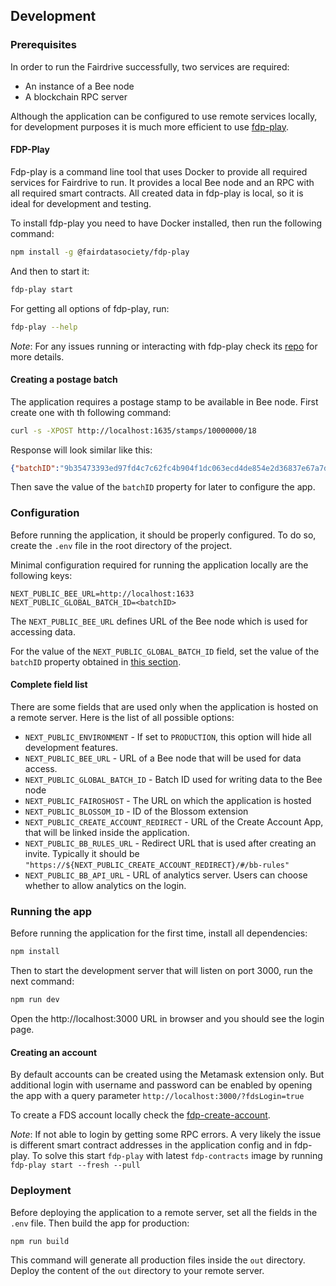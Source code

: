 ## Development

### Prerequisites

In order to run the Fairdrive successfully, two services are required:

- An instance of a Bee node
- A blockchain RPC server

Although the application can be configured to use remote services locally, for development purposes it is much more efficient to use [fdp-play](https://github.com/fairDataSociety/fdp-play).

#### FDP-Play

Fdp-play is a command line tool that uses Docker to provide all required services for Fairdrive to run. It provides a local Bee node and an RPC with all required smart contracts. All created data in fdp-play is local, so it is ideal for development and testing.

To install fdp-play you need to have Docker installed, then run the following command:

```bash
npm install -g @fairdatasociety/fdp-play
```

And then to start it:

```bash
fdp-play start
```

For getting all options of fdp-play, run:

```bash
fdp-play --help
```

_Note_: For any issues running or interacting with fdp-play check its [repo](https://github.com/fairDataSociety/fdp-play) for more details.

#### Creating a postage batch

The application requires a postage stamp to be available in Bee node. First create one with th following command:

```bash
curl -s -XPOST http://localhost:1635/stamps/10000000/18
```

Response will look similar like this:

```JSON
{"batchID":"9b35473393ed97fd4c7c62fc4b904f1dc063ecd4de854e2d36837e67a7d9f92b","txHash":"0x31559a4dcaf1471387a24f48ae6745e37a892e9c258e4db8b93c4cba4c446265"}
```

Then save the value of the `batchID` property for later to configure the app.

### Configuration

Before running the application, it should be properly configured. To do so, create the `.env` file in the root directory of the project.

Minimal configuration required for running the application locally are the following keys:

```
NEXT_PUBLIC_BEE_URL=http://localhost:1633
NEXT_PUBLIC_GLOBAL_BATCH_ID=<batchID>
```

The `NEXT_PUBLIC_BEE_URL` defines URL of the Bee node which is used for accessing data.

For the value of the `NEXT_PUBLIC_GLOBAL_BATCH_ID` field, set the value of the `batchID` property obtained in [this section](#creating-a-postage-batch).

#### Complete field list

There are some fields that are used only when the application is hosted on a remote server. Here is the list of all possible options:

- `NEXT_PUBLIC_ENVIRONMENT` - If set to `PRODUCTION`, this option will hide all development features.
- `NEXT_PUBLIC_BEE_URL` - URL of a Bee node that will be used for data access.
- `NEXT_PUBLIC_GLOBAL_BATCH_ID` - Batch ID used for writing data to the Bee node
- `NEXT_PUBLIC_FAIROSHOST` - The URL on which the application is hosted
- `NEXT_PUBLIC_BLOSSOM_ID` - ID of the Blossom extension
- `NEXT_PUBLIC_CREATE_ACCOUNT_REDIRECT` - URL of the Create Account App, that will be linked inside the application.
- `NEXT_PUBLIC_BB_RULES_URL` - Redirect URL that is used after creating an invite. Typically it should be `"https://${NEXT_PUBLIC_CREATE_ACCOUNT_REDIRECT}/#/bb-rules"`
- `NEXT_PUBLIC_BB_API_URL` - URL of analytics server. Users can choose whether to allow analytics on the login.

### Running the app

Before running the application for the first time, install all dependencies:

```bash
npm install
```

Then to start the development server that will listen on port 3000, run the next command:

```bash
npm run dev
```

Open the http://localhost:3000 URL in browser and you should see the login page.

#### Creating an account

By default accounts can be created using the Metamask extension only. But additional login with username and password can be enabled by opening the app with a query parameter `http://localhost:3000/?fdsLogin=true`

To create a FDS account locally check the [fdp-create-account](https://github.com/fairDataSociety/fdp-create-account).

_Note_: If not able to login by getting some RPC errors. A very likely the issue is different smart contract addresses in the application config and in fdp-play. To solve this start `fdp-play` with latest `fdp-contracts` image by running `fdp-play start --fresh --pull`

### Deployment

Before deploying the application to a remote server, set all the fields in the `.env` file. Then build the app for production:

```bash
npm run build
```

This command will generate all production files inside the `out` directory. Deploy the content of the `out` directory to your remote server.
